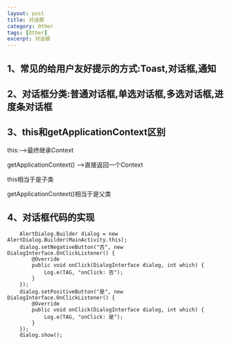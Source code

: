 ```yaml
---
layout: post
title: 对话框
category: Other
tags: [Other]
excerpt: 对话框
---
```


## 1、常见的给用户友好提示的方式:Toast,对话框,通知 ##

## 2、对话框分类:普通对话框,单选对话框,多选对话框,进度条对话框 ##
 
## 3、this和getApplicationContext区别 ## 
 
this:—–>最终继承Context
 
getApplicationContext() —->直接返回一个Context
 
this相当于是子类

getApplicationContext()相当于是父类
 

## 4、对话框代码的实现 ##

    	AlertDialog.Builder dialog = new AlertDialog.Builder(MainActivity.this);
        dialog.setNegativeButton("否", new DialogInterface.OnClickListener() {
            @Override
            public void onClick(DialogInterface dialog, int which) {
                Log.e(TAG, "onClick: 否");
            }
        });
        dialog.setPositiveButton("是", new DialogInterface.OnClickListener() {
            @Override
            public void onClick(DialogInterface dialog, int which) {
                Log.e(TAG, "onClick: 是");
            }
        });
        dialog.show();
 


